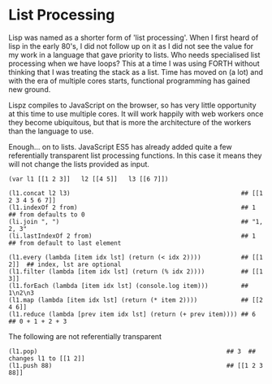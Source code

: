 # List Processing

Lisp was named as a shorter form of 'list processing'. When I first heard of lisp in the early 80's, I did not follow up on it as I did not see the value for my work in a language that gave priority to lists. Who needs specialised list processing when we have loops? This at a time I was using FORTH without thinking that I was treating the stack as a list. Time has moved on (a lot) and with the era of multiple cores starts, functional programming has gained new ground.

Lispz compiles to JavaScript on the browser, so has very little opportunity at this time to use multiple cores. It will work happily with web workers once they become ubiquitous, but that is more the architecture of the workers than the language to use.

Enough... on to lists. JavaScript ES5 has already added quite a few referentially transparent list processing functions. In this case it means they will not change the lists provided as input.

    (var l1 [[1 2 3]]   l2 [[4 5]]   l3 [[6 7]])
    
    (l1.concat l2 l3)                                               ## [[1 2 3 4 5 6 7]]
    (l1.indexOf 2 from)                                             ## 1  ## from defaults to 0
    (li.join ", ")                                                  ## "1, 2, 3"
    (li.lastIndexOf 2 from)                                         ## 1  ## from default to last element
    
    (l1.every (lambda [item idx lst] (return (< idx 2))))           ## [[1 2]]  ## index, lst are optional
    (l1.filter (lambda [item idx lst] (return (% idx 2))))          ## [[1 3]]
    (l1.forEach (lambda [item idx lst] (console.log item)))         ## 1\n2\n3
    (l1.map (lambda [item idx lst] (return (* item 2))))            ## [[2 4 6]]
    (l1.reduce (lambda [prev item idx lst] (return (+ prev item)))) ## 6  ## 0 + 1 + 2 + 3
    
The following are not referentially transparent

    (l1.pop)                                                    ## 3  ## changes l1 to [[1 2]]
    (l1.push 88)                                                ## [[1 2 3 88]]
    
